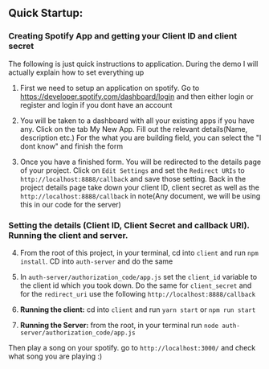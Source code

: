 ## Quick Startup:

### Creating Spotify App and getting your Client ID and client secret

The following is just quick instructions to application. 
During the demo I will actually explain how to set everything up

1) First we need to setup an application on spotify. Go to 
https://developer.spotify.com/dashboard/login and then either login or 
register and login if you dont have an account

2) You will be taken to a dashboard with all your existing apps if you have any. 
Click on the tab My New App. Fill out the relevant details(Name, description etc.) For the
what you are building  field, you can select the "I dont know" and finish the form

3) Once you have a finished form. You will be redirected to the details page of your project. 
Click on `Edit Settings` and set the `Redirect URIs` to `http://localhost:8888/callback` and save those
setting. Back in the project details page take down your client ID, client secret as well as the 
`http://localhost:8888/callback` in note(Any document, we will be using this in our code for the server)

### Setting the details (Client ID, Client Secret and callback URI). Running the client and server.

4) From the root of this project, in your terminal, cd into `client` and run `npm install`. 
CD into `auth-server` and do the same

5) In `auth-server/authorization_code/app.js` set the `client_id` variable to the client id which you 
took down. Do the same for `client_secret` and for the `redirect_uri` use the following `http://localhost:8888/callback`

6) **Running the client:** cd into `client` and run `yarn start` or `npm run start`

7) **Running the Server:**  from the root, in your terminal run `node auth-server/authorization_code/app.js`

Then play a song on your spotify. 
go to `http://localhost:3000/` and check what song you are playing :)

